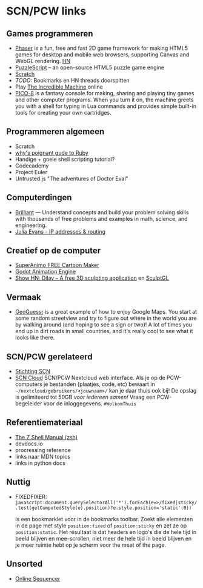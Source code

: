 # SCN/PCW links

## Games programmeren

* [Phaser](https://github.com/photonstorm/phaser) is a fun, free and fast 2D game framework for making HTML5 games for desktop and mobile web browsers, supporting Canvas and WebGL rendering. [HN](https://news.ycombinator.com/item?id=16372375)
* [PuzzleScript](https://www.puzzlescript.net/) – an open-source HTML5 puzzle game engine
* [Scratch](https://scratch.mit.edu)
* *TODO:* Bookmarks en HN threads doorspitten
* Play [The Incredible Machine](https://news.ycombinator.com/item?id=17271679) online
* [PICO-8](https://www.lexaloffle.com/pico-8.php) is a fantasy console for making, sharing and playing tiny games and other computer programs. When you turn it on, the machine greets you with a shell for typing in Lua commands and provides simple built-in tools for creating your own cartridges. 

## Programmeren algemeen

* Scratch
* [why's poignant gude to Ruby](http://poignant.guide/book/chapter-1.html)
* Handige + goeie shell scripting tutorial?
* Codecademy
* Project Euler
* Untrusted.js "The adventures of Doctor Eval"

## Computerdingen

*  [Brilliant](https://brilliant.org/numberphile) — Understand concepts and build your problem solving skills with thousands of free problems and examples in math, science, and engineering.
*  [Julia Evans - IP addresses & routing](https://jvns.ca/blog/2018/07/24/ip-addresses-routing/)

## Creatief op de computer

* [SuperAnimo FREE Cartoon Maker](http://www.superanimo.com/)
* [Godot Animation Engine](https://godotengine.org/download/linux)
* [Show HN: Dilay – A free 3D sculpting application](https://news.ycombinator.com/item?id=17291269) en [SculptGL](https://stephaneginier.com/sculptgl/)

## Vermaak

* [GeoGuessr](https://geoguessr.com/) is a great example of how to enjoy Google Maps. You start at some random streetview and try to figure out where in the world you are by walking around (and hoping to see a sign or two)! A lot of times you end up in dirt roads in small countries, and it's really cool to see what it looks like there.

## SCN/PCW gerelateerd

* [Stichting SCN](http://stichting-scn.nl/)
* [SCN Cloud]() SCN/PCW Nextcloud web interface. Als je op de PCW-computers je bestanden (plaatjes, code, etc) bewaart in `~/nextcloud/gebruikers/<jouwnaam>/` kan je daar thuis ook bij! De opslag is gelimiteerd tot 50GB *voor iedereen samen!* Vraag een PCW-begeleider voor de inloggegevens. `#WolkomThuis`

## Referentiemateriaal

* [The Z Shell Manual (zsh)](http://zsh.sourceforge.net/Doc/Release/index.html)
* devdocs.io
* procressing reference
* links naar MDN topics
* links in python docs

## Nuttig

* FIXEDFIXER: `javascript:document.querySelectorAll('*').forEach(e=>/fixed|sticky/.test(getComputedStyle(e).position)?e.style.position='static':0))`

  is een bookmarklet voor in de bookmarks toolbar. Zoekt alle elementen in de page met style `position:fixed` of `position:sticky` en zet ze op `position:static`. Het resultaat is dat headers en logo's die de hele tijd in beeld blijven en mee-scrollen, niet meer de hele tijd in beeld blijven en je meer ruimte hebt op je scherm voor the meat of the page.

## Unsorted

* [Online Sequencer](https://onlinesequencer.net/782655)
